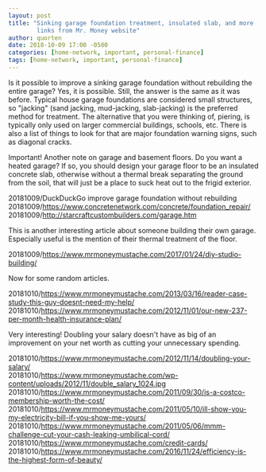 ```yaml
---
layout: post
title: "Sinking garage foundation treatment, insulated slab, and more
        links from Mr. Money website"
author: quorten
date: 2018-10-09 17:00 -0500
categories: [home-network, important, personal-finance]
tags: [home-network, important, personal-finance]
---
```


Is it possible to improve a sinking garage foundation without
rebuilding the entire garage?  Yes, it is possible.  Still, the answer
is the same as it was before.  Typical house garage foundations are
considered small structures, so "jacking" (sand jacking, mud-jacking,
slab-jacking) is the preferred method for treatment.  The alternative
that you were thinking of, piering, is typically only used on larger
commercial buildings, schools, etc.  There is also a list of things to
look for that are major foundation warning signs, such as diagonal
cracks.

Important!  Another note on garage and basement floors.  Do you want a
heated garage?  If so, you should design your garage floor to be an
insulated concrete slab, otherwise without a thermal break separating
the ground from the soil, that will just be a place to suck heat out
to the frigid exterior.

20181009/DuckDuckGo improve garage foundation without rebuilding  
20181009/https://www.concretenetwork.com/concrete/foundation_repair/  
20181009/http://starcraftcustombuilders.com/garage.htm

This is another interesting article about someone building their own
garage.  Especially useful is the mention of their thermal treatment
of the floor.

20181009/https://www.mrmoneymustache.com/2017/01/24/diy-studio-building/

<!-- more -->

Now for some random articles.

20181010/https://www.mrmoneymustache.com/2013/03/16/reader-case-study-this-guy-doesnt-need-my-help/  
20181010/https://www.mrmoneymustache.com/2012/11/01/our-new-237-per-month-health-insurance-plan/

Very interesting!  Doubling your salary doesn't have as big of an
improvement on your net worth as cutting your unnecessary spending.

20181010/https://www.mrmoneymustache.com/2012/11/14/doubling-your-salary/  
20181010/https://www.mrmoneymustache.com/wp-content/uploads/2012/11/double_salary_1024.jpg  
20181010/https://www.mrmoneymustache.com/2011/09/30/is-a-costco-membership-worth-the-cost/  
20181010/https://www.mrmoneymustache.com/2011/05/10/ill-show-you-my-electricity-bill-if-you-show-me-yours/  
20181010/https://www.mrmoneymustache.com/2011/05/06/mmm-challenge-cut-your-cash-leaking-umbilical-cord/  
20181010/https://www.mrmoneymustache.com/credit-cards/  
20181010/https://www.mrmoneymustache.com/2016/11/24/efficiency-is-the-highest-form-of-beauty/
